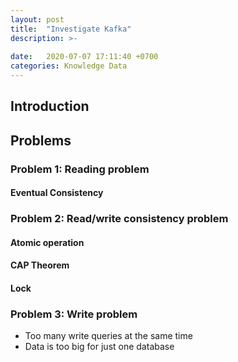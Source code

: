 ```yaml
---
layout: post
title:  "Investigate Kafka"
description: >-
  
date:   2020-07-07 17:11:40 +0700
categories: Knowledge Data
---
```

## Introduction
## Problems
### Problem 1: Reading problem
#### Eventual Consistency
### Problem 2: Read/write consistency problem 
#### Atomic operation
#### CAP Theorem
#### Lock
### Problem 3: Write problem
- Too many write queries at the same time
- Data is too big for just one database